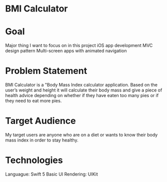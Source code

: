 # BMI Calculator

# Goal
Major thing I want to focus on in this project
iOS app development
MVC design pattern
Multi-screen apps with animated navigation

# Problem Statement
BMI Calculator is a "Body Mass Index calculator application. Based on the user’s weight and height it will calculate their body mass and give a piece of health advice depending on whether if they have eaten too many pies or if they need to eat more pies.

# Target Audience
My target users are anyone who are on a diet or wants to know their body mass index in order to stay healthy.

# Technologies
Languague: Swift 5
Basic UI Rendering: UIKit
